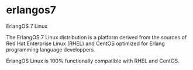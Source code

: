 # erlangos7

ErlangOS 7 Linux

The ErlangOS 7 Linux distribution is a platform derived from the sources of Red Hat Enterprise Linux (RHEL) and CentOS optimized for Erlang programming language developpers.

ErlangOS Linux is 100% functionally compatible with RHEL and CentOS.





